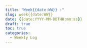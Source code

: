 ```yaml
---
title: "Week{{date:WW}} :"
slug: week{{date:WW}}
date: {{date:YYYY-MM-DDTHH:mm:ss}}
draft: true
toc: true
categories:
  - Weekly Log
---
```

